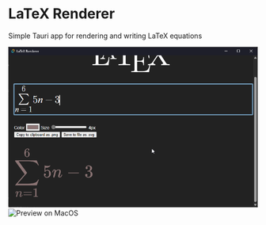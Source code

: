 # LaTeX Renderer

Simple Tauri app for rendering and writing LaTeX equations


![Preview on Windows](images/latex-renderer_qL6FAefhFL.png)
![Preview on MacOS](images/Screenshot%202025-03-23%20at%205.08.00 PM.png)

